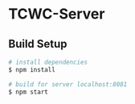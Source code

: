 # TCWC-Server

## Build Setup

```bash
# install dependencies
$ npm install

# build for server localhost:8081
$ npm start

```
